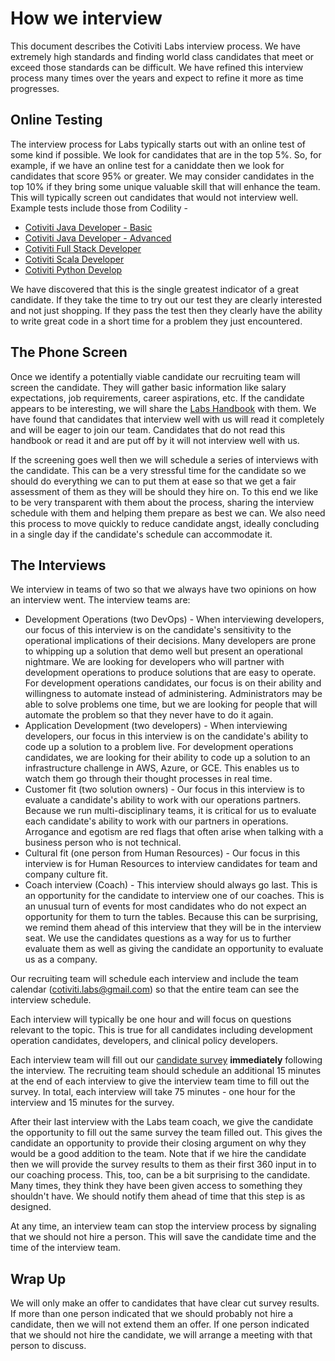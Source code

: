 # How we interview
This document describes the Cotiviti Labs interview process. We have extremely high standards and finding world class candidates that meet or exceed those standards can be difficult.  We have refined this interview process many times over the years and expect to refine it more as time progresses.

## Online Testing
The interview process for Labs typically starts out with an online test of some kind if possible. We look for candidates that are in the top 5%.  So, for example, if we have an online test for a caniddate then we look for candidates that score 95% or greater. We may consider candidates in the top 10% if they bring some unique valuable skill that will enhance the team. This will typically screen out candidates that would not interview well.  Example tests include those from Codility -

* [Cotiviti Java Developer - Basic](https://app.codility.com/public-link/Cotiviti-Labs-Java-Developer)
* [Cotiviti Java Developer - Advanced](https://app.codility.com/public-link/Cotiviti-Labs-Java-developer/)
* [Cotiviti Full Stack Developer](https://app.codility.com/public-link/Cotiviti-Full-Stack-Developer-with-TypescriptJavascriptScalaJava-Focus)
* [Cotiviti Scala Developer](https://app.codility.com/public-link/Cotiviti-Scala-Test/)
* [Cotiviti Python Develop](https://app.codility.com/public-link/Cotiviti-Cotiviti-Python-Developer---Baseline/)

We have discovered that this is the single greatest indicator of a great candidate.  If they take the time to try out our test they are clearly interested and not just shopping.  If they pass the test then they clearly have the ability to write great code in a short time for a problem they just encountered.

## The Phone Screen
Once we identify a potentially viable candidate our recruiting team will screen the candidate.  They will gather basic information like salary expectations, job requirements, career aspirations, etc.  If the candidate appears to be interesting, we will share the [Labs Handbook](https://github.com/cotiviti/Cotiviti-Labs-Handbook/blob/master/README.md) with them.  We have found that candidates that interview well with us will read it completely and will be eager to join our team.  Candidates that do not read this handbook or read it and are put off by it will not interview well with us.

If the screening goes well then we will schedule a series of interviews with the candidate. This can be a very stressful time for the candidate so we should do everything we can to put them at ease so that we get a fair assessment of them as they will be should they hire on. To this end we like to be very transparent with them about the process, sharing the interview schedule with them and helping them prepare as best we can.  We also need this process to move quickly to reduce candidate angst, ideally concluding in a single day if the candidate's schedule can accommodate it.

## The Interviews
We interview in teams of two so that we always have two opinions on how an interview went. The interview teams are:
* Development Operations (two DevOps) - When interviewing developers, our focus of this interview is on the candidate's sensitivity to the operational implications of their decisions.  Many developers are prone to whipping up a solution that demo well but present an operational nightmare.  We are looking for developers who will partner with development operations to produce solutions that are easy to operate.  For development operations candidates, our focus is on their ability and willingness to automate instead of administering. Administrators may be able to solve problems one time, but we are looking for people that will automate the problem so that they never have to do it again.
* Application Development (two developers) - When interviewing developers, our focus in this interview is on the candidate's ability to code up a solution to a problem live.  For development operations candidates, we are looking for their ability to code up a solution to an infrastructure challenge in AWS, Azure, or GCE. This enables us to watch them go through their thought processes in real time.
* Customer fit (two solution owners) - Our focus in this interview is to evaluate a candidate's ability to work with our operations partners. Because we run multi-disciplinary teams, it is critical for us to evaluate each candidate's ability to work with our partners in operations.  Arrogance and egotism are red flags that often arise when talking with a business person who is not technical.
* Cultural fit (one person from Human Resources) - Our focus in this interview is for Human Resources to interview candidates for team and company culture fit.
* Coach interview (Coach) - This interview should always go last.  This is an opportunity for the candidate to interview one of our coaches.  This is an unusual turn of events for most candidates who do not expect an opportunity for them to turn the tables.  Because this can be surprising, we remind them ahead of this interview that they will be in the interview seat.  We use the candidates questions as a way for us to further evaluate them as well as giving the candidate an opportunity to evaluate us as a company. 

Our recruiting team will schedule each interview and include the team calendar (cotiviti.labs@gmail.com) so that the entire team can see the interview schedule.

Each interview will typically be one hour and will focus on questions relevant to the topic.  This is true for all candidates including development operation candidates, developers, and clinical policy developers.

Each interview team will fill out our [candidate survey](https://www.surveymonkey.com/r/TTXXW8B) **immediately** following the interview. The recruiting team should schedule an additional 15 minutes at the end of each interview to give the interview team time to fill out the survey. In total, each interview will take 75 minutes - one hour for the interview and 15 minutes for the survey.

After their last interview with the Labs team coach, we give the candidate the opportunity to fill out the same survey the team filled out.  This gives the candidate an opportunity to provide their closing argument on why they would be a good addition to the team.  Note that if we hire the candidate then we will provide the survey results to them as their first 360 input in to our coaching process.  This, too, can be a bit surprising to the candidate.  Many times, they think they have been given access to something they shouldn't have. We should notify them ahead of time that this step is as designed.

At any time, an interview team can stop the interview process by signaling that we should not hire a person. This will save the candidate time and the time of the interview team.

## Wrap Up

We will only make an offer to candidates that have clear cut survey results.  If more than one person indicated that we should probably not hire a candidate, then we will not extend them an offer.  If one person indicated that we should not hire the candidate, we will arrange a meeting with that person to discuss.
